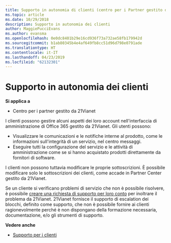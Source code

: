 ```yaml
---
title: Supporto in autonomia di clienti (centro per i Partner gestito da 21Vianet)
ms.topic: article
ms.date: 10/29/2018
description: Supporto in autonomia dei clienti
author: MaggiePucciEvans
ms.author: evansma
ms.openlocfilehash: 0e0dc8401b29e16cd936f73a732ae58fb179942d
ms.sourcegitcommit: b1ab80345b4e4af649fb8cc51d96d798e0791ade
ms.translationtype: HT
ms.contentlocale: it-IT
ms.lasthandoff: 04/23/2019
ms.locfileid: "62132301"
---
```

# <a name="customer-self-support"></a>Supporto in autonomia dei clienti

**Si applica a**

-   Centro per i partner gestito da 21Vianet

I clienti possono gestire alcuni aspetti dei loro account nell'interfaccia di amministrazione di Office 365 gestito da 21Vianet. Gli utenti possono:

-   Visualizzare le comunicazioni e le notifiche interne al prodotto, come le informazioni sull'integrità di un servizio, nel centro messaggi.
-   Eseguire tutti la configurazione del servizio e le attività di amministrazione come se si hanno acquistato prodotti direttamente da fornitori di software. 

I clienti non possono tuttavia modificare le proprie sottoscrizioni. È possibile modificare solo le sottoscrizioni dei clienti, come accade in Partner Center gestito da 21Vianet.

Se un cliente si verificano problemi di servizio che non è possibile risolvere, è possibile [creare una richiesta di supporto per loro conto](report-problems-on-behalf-of-a-customer.md) per inoltrare il problema da 21Vianet. 21Vianet fornisce il supporto di escalation dei blocchi, definito come supporto, che non è possibile fornire ai clienti ragionevolmente perché è non dispongano della formazione necessaria, documentazione, e/o gli strumenti di supporto.

**Vedere anche**

-   [Supporto per i clienti](customer-support.md)





 

 




